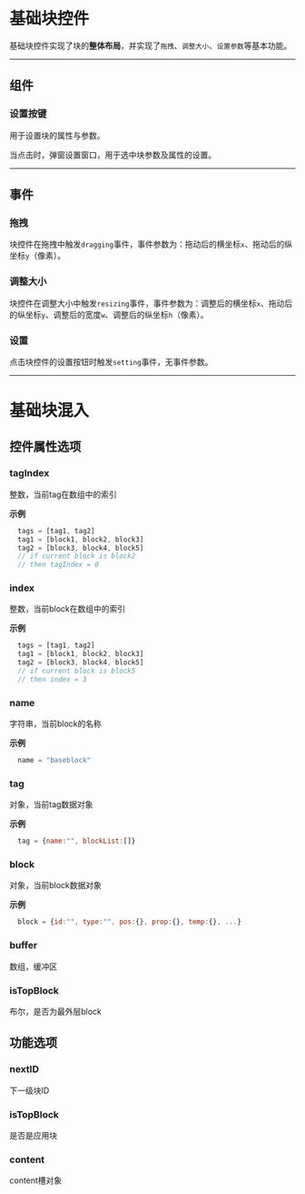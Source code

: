 # 基础块控件

基础块控件实现了块的**整体布局**，并实现了`拖拽`、`调整大小`、`设置参数`等基本功能。

---
## 组件

### 设置按键

用于设置块的属性与参数。  

当点击时，弹窗设置窗口，用于选中块参数及属性的设置。

---
## 事件

### 拖拽

块控件在拖拽中触发`dragging`事件，事件参数为：拖动后的横坐标`x`、拖动后的纵坐标`y`（像素）。

### 调整大小

块控件在调整大小中触发`resizing`事件，事件参数为：调整后的横坐标`x`、拖动后的纵坐标`y`、调整后的宽度`w`、调整后的纵坐标`h`（像素）。

### 设置

点击块控件的设置按钮时触发`setting`事件，无事件参数。

---
# 基础块混入

## 控件属性选项

### tagIndex
  整数，当前tag在数组中的索引

**示例**
```js
  tags = [tag1, tag2]
  tag1 = [block1, block2, block3]
  tag2 = [block3, block4, block5]
  // if current block is block2
  // then tagIndex = 0
``` 

### index
  整数，当前block在数组中的索引

**示例**
```js
  tags = [tag1, tag2]
  tag1 = [block1, block2, block3]
  tag2 = [block3, block4, block5]
  // if current block is block5
  // then index = 3
```

### name
字符串，当前block的名称  

**示例**
```js
  name = "baseblock"
```

### tag
对象，当前tag数据对象

**示例**
```js
  tag = {name:"", blockList:[]}
```

### block
对象，当前block数据对象

**示例**
```js
  block = {id:"", type:"", pos:{}, prop:{}, temp:{}, ...}
```

### buffer
数组，缓冲区

### isTopBlock
布尔，是否为最外层block

## 功能选项

### nextID
下一级块ID

### isTopBlock
  是否是应用块

### content
  content槽对象
